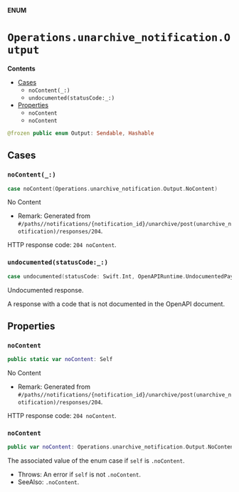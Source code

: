 **ENUM**

# `Operations.unarchive_notification.Output`

**Contents**

- [Cases](#cases)
  - `noContent(_:)`
  - `undocumented(statusCode:_:)`
- [Properties](#properties)
  - `noContent`
  - `noContent`

```swift
@frozen public enum Output: Sendable, Hashable
```

## Cases
### `noContent(_:)`

```swift
case noContent(Operations.unarchive_notification.Output.NoContent)
```

No Content

- Remark: Generated from `#/paths//notifications/{notification_id}/unarchive/post(unarchive_notification)/responses/204`.

HTTP response code: `204 noContent`.

### `undocumented(statusCode:_:)`

```swift
case undocumented(statusCode: Swift.Int, OpenAPIRuntime.UndocumentedPayload)
```

Undocumented response.

A response with a code that is not documented in the OpenAPI document.

## Properties
### `noContent`

```swift
public static var noContent: Self
```

No Content

- Remark: Generated from `#/paths//notifications/{notification_id}/unarchive/post(unarchive_notification)/responses/204`.

HTTP response code: `204 noContent`.

### `noContent`

```swift
public var noContent: Operations.unarchive_notification.Output.NoContent
```

The associated value of the enum case if `self` is `.noContent`.

- Throws: An error if `self` is not `.noContent`.
- SeeAlso: `.noContent`.
